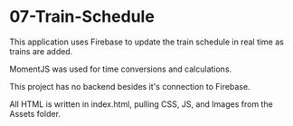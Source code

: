 # 07-Train-Schedule

This application uses Firebase to update the train schedule in real time as trains are added. 

MomentJS was used for time conversions and calculations. 

This project has no backend besides it's connection to Firebase. 

All HTML is written in index.html, pulling CSS, JS, and Images from the Assets folder. 

